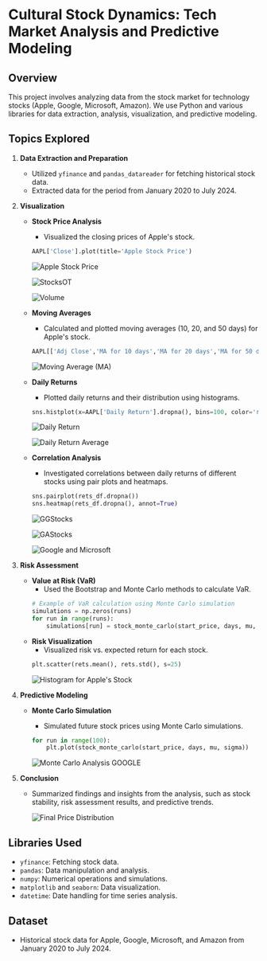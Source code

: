 # Cultural Stock Dynamics: Tech Market Analysis and Predictive Modeling

## Overview
This project involves analyzing data from the stock market for technology stocks (Apple, Google, Microsoft, Amazon). We use Python and various libraries for data extraction, analysis, visualization, and predictive modeling.

## Topics Explored
1. **Data Extraction and Preparation**
   - Utilized `yfinance` and `pandas_datareader` for fetching historical stock data.
   - Extracted data for the period from January 2020 to July 2024.

2. **Visualization**
   - **Stock Price Analysis**
     - Visualized the closing prices of Apple's stock.
     ```python
     AAPL['Close'].plot(title='Apple Stock Price')
     ```
     ![Apple Stock Price](https://github.com/abhinnxvv/TechStock-Analysis/assets/92618378/c726054c-df25-4baa-ad40-b46f3a7515ca)

     ![StocksOT](https://github.com/abhinnxvv/TechStock-Analysis/assets/92618378/2b345608-e2a8-484a-8624-10926f185f0f)

     ![Volume](https://github.com/abhinnxvv/TechStock-Analysis/assets/92618378/ba02d8b0-27aa-4b51-a38b-360b3e48bee6)
     
   - **Moving Averages**
     - Calculated and plotted moving averages (10, 20, and 50 days) for Apple's stock.
     ```python
     AAPL[['Adj Close','MA for 10 days','MA for 20 days','MA for 50 days']].plot(figsize=(12,5))
     ```
     ![Moving Average (MA)](https://github.com/abhinnxvv/TechStock-Analysis/assets/92618378/80299faf-79a1-4ad5-b75e-ade93795772e)

   - **Daily Returns**
     - Plotted daily returns and their distribution using histograms.
     ```python
     sns.histplot(x=AAPL['Daily Return'].dropna(), bins=100, color='red')
     ```
     ![Daily Return](https://github.com/abhinnxvv/TechStock-Analysis/assets/92618378/40405317-667c-40fa-825e-45be080dc2af)

     ![Daily Return Average](https://github.com/abhinnxvv/TechStock-Analysis/assets/92618378/7f9de4a3-eb60-48c6-8aaf-aa3157f08dcb)


   - **Correlation Analysis**
     - Investigated correlations between daily returns of different stocks using pair plots and heatmaps.
     ```python
     sns.pairplot(rets_df.dropna())
     sns.heatmap(rets_df.dropna(), annot=True)
     ```
     ![GGStocks](https://github.com/abhinnxvv/TechStock-Analysis/assets/92618378/e61bba67-b31e-402d-bf71-c88549943d65)

     ![GAStocks](https://github.com/abhinnxvv/TechStock-Analysis/assets/92618378/42a098ba-a978-41b0-b1c3-d2d143bccd14)

     ![Google and Microsoft](https://github.com/abhinnxvv/TechStock-Analysis/assets/92618378/a031c1d1-9d39-4a57-afbb-ce88367fe8d7)
3. **Risk Assessment**
   - **Value at Risk (VaR)**
     - Used the Bootstrap and Monte Carlo methods to calculate VaR.
     ```python
     # Example of VaR calculation using Monte Carlo simulation
     simulations = np.zeros(runs)
     for run in range(runs):
         simulations[run] = stock_monte_carlo(start_price, days, mu, sigma)[days-1]
     ```
   - **Risk Visualization**
     - Visualized risk vs. expected return for each stock.
     ```python
     plt.scatter(rets.mean(), rets.std(), s=25)
     ```
     ![Histogram for Apple's Stock](https://github.com/abhinnxvv/TechStock-Analysis/assets/92618378/b989b48c-f365-467d-a582-31d3d69d661e)

4. **Predictive Modeling**
   - **Monte Carlo Simulation**
     - Simulated future stock prices using Monte Carlo simulations.
     ```python
     for run in range(100):
         plt.plot(stock_monte_carlo(start_price, days, mu, sigma))
     ```
     
     ![Monte Carlo Analysis GOOGLE](https://github.com/abhinnxvv/TechStock-Analysis/assets/92618378/34e10f33-2930-475b-972f-f08a8d118609)

5. **Conclusion**
   - Summarized findings and insights from the analysis, such as stock stability, risk assessment results, and predictive trends.

     ![Final Price Distribution](https://github.com/abhinnxvv/TechStock-Analysis/assets/92618378/a2260926-c168-4666-bb31-d50903505f99)

## Libraries Used
- `yfinance`: Fetching stock data.
- `pandas`: Data manipulation and analysis.
- `numpy`: Numerical operations and simulations.
- `matplotlib` and `seaborn`: Data visualization.
- `datetime`: Date handling for time series analysis.

## Dataset
- Historical stock data for Apple, Google, Microsoft, and Amazon from January 2020 to July 2024.
